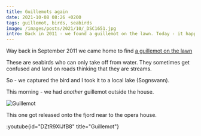 ```yaml
---
title: Guillemots again
date: 2021-10-08 08:26 +0200
tags: guillemot, birds, seabirds
image: /images/posts/2021/10/_DSC1651.jpg
intro: Back in 2011 - we found a guillemot on the lawn. Today - it happened again.
---
```


Way back in September 2011 we came home to find [a guillemot on the lawn](/2011/09/16/it-s-friday-afternoon-and-you-have-a-guillemot-on-your-lawn/)

These are seabirds who can only take off from water. They sometimes get confused and land on roads thinking that they are streams.

So - we captured the bird and I took it to a local lake (Sognsvann).

This morning - we had *another* guillemot outside the house.

![Guillemot](/images/posts/2021/10/_DSC1651.jpg)

This one got released onto the fjord near to the opera house.

:youtube{id="DZtR9XlJfB8" title="Guillemot"}
